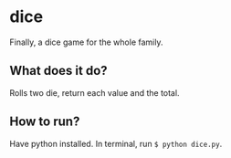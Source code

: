 # dice
Finally, a dice game for the whole family. 

## What does it do?
Rolls two die, return each value and the total.  

## How to run?
Have python installed.  In terminal, run `$ python dice.py`.
